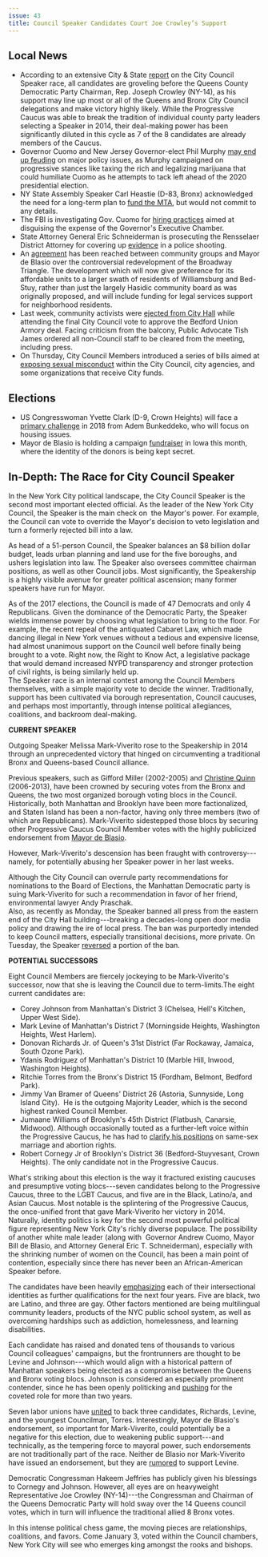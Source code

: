 ```yaml
---
issue: 43
title: Council Speaker Candidates Court Joe Crowley’s Support
---
```


## Local News
-   According to an extensive City & State [report](http://cityandstateny.com/articles/politics/campaigns-and-elections/new-york-city-council-speaker-race-players-and-being-played.html) on the City Council Speaker race, all candidates are groveling before the Queens County Democratic Party Chairman, Rep. Joseph Crowley (NY-14), as his support may line up most or all of the Queens and Bronx City Council delegations and make victory highly likely. While the Progressive Caucus was able to break the tradition of individual county party leaders selecting a Speaker in 2014, their deal-making power has been significantly diluted in this cycle as 7 of the 8 candidates are already members of the Caucus.
-   Governor Cuomo and New Jersey Governor-elect Phil Murphy [may end up feuding](https://www.politico.com/states/new-york/city-hall/story/2017/12/06/as-trump-looms-cuomo-and-murphy-tiptoe-toward-a-perilous-relationship-134482) on major policy issues, as Murphy campaigned on progressive stances like taxing the rich and legalizing marijuana that could humiliate Cuomo as he attempts to tack left ahead of the 2020 presidential election.
-   NY State Assembly Speaker Carl Heastie (D-83, Bronx) acknowledged the need for a long-term plan to [fund the MTA](http://www.nydailynews.com/news/politics/carl-heastie-albany-long-term-plan-fund-mta-article-1.3684731), but would not commit to any details.
-   The FBI is investigating Gov. Cuomo for [hiring practices](http://www.timesunion.com/local/article/FBI-probing-Cuomo-hiring-practices-12416069.php) aimed at disguising the expense of the Governor's Executive Chamber.
-   State Attorney General Eric Schneiderman is prosecuting the Rensselaer District Attorney for covering up [evidence](https://injusticetoday.com/new-yorks-attorney-general-just-indicted-a-district-attorney-for-covering-up-a-police-shooting-of-4ff10390dbb3) in a police shooting.
-   An [agreement](https://www.nytimes.com/2017/12/03/nyregion/brooklyn-housing-discrimination.html?_r=0) has been reached between community groups and Mayor de Blasio over the controversial redevelopment of the Broadway Triangle. The development which will now give preference for its affordable units to a larger swath of residents of Williamsburg and Bed-Stuy, rather than just the largely Hasidic community board as was originally proposed, and will include funding for legal services support for neighborhood residents.
-   Last week, community activists were [ejected from City Hall](https://www.50statesofblue.com/2017/12/brooklyn-development-plan-passes-city-council-community-objections/) while attending the final City Council vote to approve the Bedford Union Armory deal. Facing criticism from the balcony, Public Advocate Tish James ordered all non-Council staff to be cleared from the meeting, including press.
-   On Thursday, City Council Members introduced a series of bills aimed at [exposing sexual misconduct](http://www.gothamgazette.com/city/7357-council-members-announce-legislation-to-root-out-sexual-misconduct-in-city-government) within the City Council, city agencies, and some organizations that receive City funds.

## Elections
-   US Congresswoman Yvette Clark (D-9, Crown Heights) will face a [primary challenge](https://www.kingscountypolitics.com/adem-bunkeddeko-challenges-yvette-clarke-congressional-primary/) in 2018 from Adem Bunkeddeko, who will focus on housing issues.
-   Mayor de Blasio is holding a campaign [fundraiser](https://nypost.com/2017/12/02/fundraiser-headlined-by-de-blasio-is-shrouded-in-dark-money/amp/) in Iowa this month, where the identity of the donors is being kept secret.

## In-Depth: The Race for City Council Speaker

In the New York City political landscape, the City Council Speaker is the second most important elected official. As the leader of the New York City Council, the Speaker is the main check on  the Mayor's power. For example, the Council can vote to override the Mayor's decision to veto legislation and turn a formerly rejected bill into a law.

As head of a 51-person Council, the Speaker balances an $8 billion dollar budget, leads urban planning and land use for the five boroughs, and ushers legislation into law. The Speaker also oversees committee chairman positions, as well as other Council jobs. Most significantly, the Speakership is a highly visible avenue for greater political ascension; many former speakers have run for Mayor.

As of the 2017 elections, the Council is made of 47 Democrats and only 4 Republicans. Given the dominance of the Democratic Party, the Speaker wields immense power by choosing what legislation to bring to the floor. For example, the recent repeal of the antiquated Cabaret Law, which made dancing illegal in New York venues without a tedious and expensive license, had almost unanimous support on the Council well before finally being brought to a vote. Right now, the Right to Know Act, a legislative package that would demand increased NYPD transparency and stronger protection of civil rights, is being similarly held up.\
The Speaker race is an internal contest among the Council Members themselves, with a simple majority vote to decide the winner. Traditionally, support has been cultivated via borough representation, Council caucuses, and perhaps most importantly, through intense political allegiances, coalitions, and backroom deal-making.

**CURRENT SPEAKER**

Outgoing Speaker Melissa Mark-Viverito rose to the Speakership in 2014 through an unprecedented victory that hinged on circumventing a traditional Bronx and Queens-based Council alliance.

Previous speakers, such as Gifford Miller (2002-2005) and [Christine Quinn](http://gothamist.com/2006/01/03/the_new_city_co.php) (2006-2013), have been crowned by securing votes from the Bronx and Queens, the two most organized borough voting blocs in the Council. Historically, both Manhattan and Brooklyn have been more factionalized, and Staten Island has been a non-factor, having only three members (two of which are Republicans). Mark-Viverito sidestepped those blocs by securing other Progressive Caucus Council Member votes with the highly publicized endorsement from [Mayor de Blasio](https://www.nytimes.com/2014/01/09/nyregion/mark-viverito-is-elected-city-council-speaker.html).

However, Mark-Viverito's descension has been fraught with controversy---namely, for potentially abusing her Speaker power in her last weeks.

Although the City Council can overrule party recommendations for nominations to the Board of Elections, the Manhattan Democratic party is suing Mark-Viverito for such a recommendation in favor of her friend, environmental lawyer Andy Praschak.\
Also, as recently as Monday, the Speaker banned all press from the eastern end of the City Hall building---breaking a decades-long open door media policy and drawing the ire of local press. The ban was purportedly intended to keep Council matters, especially transitional decisions, more private. On Tuesday, the Speaker [reversed](https://nypost.com/2017/12/05/mark-viverito-reverses-her-ban-on-reporters-in-city-hall/) a portion of the ban.

**POTENTIAL SUCCESSORS**

Eight Council Members are fiercely jockeying to be Mark-Viverito's successor, now that she is leaving the Council due to term-limits.The eight current candidates are:
-   Corey Johnson from Manhattan's District 3 (Chelsea, Hell's Kitchen, Upper West Side).
-   Mark Levine of Manhattan's District 7 (Morningside Heights, Washington Heights, West Harlem).
-   Donovan Richards Jr. of Queen's 31st District (Far Rockaway, Jamaica, South Ozone Park).
-   Ydanis Rodriguez of Manhattan's District 10 (Marble Hill, Inwood, Washington Heights).
-   Ritchie Torres from the Bronx's District 15 (Fordham, Belmont, Bedford Park).
-   Jimmy Van Bramer of Queens' District 26 (Astoria, Sunnyside, Long Island City).  He is the outgoing Majority Leader, which is the second highest ranked Council Member.
-   Jumaane Williams of Brooklyn's 45th District (Flatbush, Canarsie, Midwood). Although occasionally touted as a further-left voice within the Progressive Caucus, he has had to [clarify his positions](https://www.kingscountypolitics.com/williams-clarifies-position-marriage-equality-womens-right-choose/) on same-sex marriage and abortion rights.
-   Robert Cornegy Jr of Brooklyn's District 36 (Bedford-Stuyvesant, Crown Heights). The only candidate not in the Progressive Caucus.

What's striking about this election is the way it fractured existing caucuses and presumptive voting blocs---seven candidates belong to the Progressive Caucus, three to the LGBT Caucus, and five are in the Black, Latino/a, and Asian Caucus. Most notable is the splintering of the Progressive Caucus, the once-unified front that gave Mark-Viverito her victory in 2014.\
Naturally, identity politics is key for the second most powerful political figure representing New York City's richly diverse populace. The possibility of another white male leader (along with  Governor Andrew Cuomo, Mayor Bill de Blasio, and Attorney General Eric T. Schneiderman), especially with the shrinking number of women on the Council, has been a main point of contention, especially since there has never been an African-American Speaker before.

The candidates have been heavily [emphasizing](https://www.nytimes.com/2017/11/07/nyregion/nyc-council-speaker-race.html) each of their intersectional identities as further qualifications for the next four years. Five are black, two are Latino, and three are gay. Other factors mentioned are being multilingual community leaders, products of the NYC public school system, as well as overcoming hardships such as addiction, homelessness, and learning disabilities.

Each candidate has raised and donated tens of thousands to various Council colleagues' campaigns, but the frontrunners are thought to be Levine and Johnson---which would align with a historical pattern of Manhattan speakers being elected as a compromise between the Queens and Bronx voting blocs. Johnson is considered an especially prominent contender, since he has been openly politicking and [pushing](http://cityandstateny.com/articles/politics/campaigns-and-elections/new-york-city-council-speaker-race-players-and-being-played.html#.Wio0VbSpkWo) for the coveted role for more than two years.

Seven labor unions have [united](https://www.politico.com/states/new-york/albany/story/2017/12/01/seven-labor-unions-back-speaker-candidates-in-move-to-thwart-johnson-131511) to back three candidates, Richards, Levine, and the youngest Councilman, Torres. Interestingly, Mayor de Blasio's endorsement, so important for Mark-Viverito, could potentially be a negative for this election, due to weakening public support---and technically, as the tempering force to mayoral power, such endorsements are not traditionally part of the race. Neither de Blasio nor Mark-Viverito have issued an endorsement, but they are [rumored](http://cityandstateny.com/articles/personality/bochinche-and-buzz/bill-de-blasio-melissa-mark-viverito-support-mark-levine.html#.WioyvLSpkWo) to support Levine.

Democratic Congressman Hakeem Jeffries has publicly given his blessings to Cornegy and Johnson. However, all eyes are on heavyweight Representative Joe Crowley (NY-14)---the Congressman and Chairman of the Queens Democratic Party will hold sway over the 14 Queens council votes, which in turn will influence the traditional allied 8 Bronx votes.

In this intense political chess game, the moving pieces are relationships, coalitions, and favors. Come January 3, voted within the Council chambers, New York City will see who emerges king amongst the rooks and bishops.
